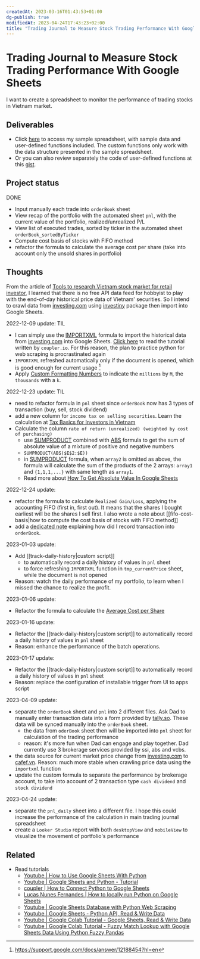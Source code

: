 ```yaml
---
createdAt: 2023-03-16T01:43:53+01:00
dg-publish: true
modifiedAt: 2023-04-24T17:43:23+02:00
title: "Trading Journal to Measure Stock Trading Performance With Google Sheets"
---
```

# Trading Journal to Measure Stock Trading Performance With Google Sheets

I want to create a spreadsheet to monitor the performance of trading stocks in Vietnam market.

## Deliverables

- Click [here](https://docs.google.com/spreadsheets/d/1CMeBjHsBpL8_txMd6hhwQkfvEhAknmi-rNLycZaXszc/edit?usp=sharing) to access my sample spreadsheet, with sample data and user-defined functions included. The custom functions only work with the data structure presented in the sample spreadsheet.
- Or you can also review separately the code of user-defined functions at this [gist](https://gist.github.com/h7b/4fc057be0fff4a5db9fd207c7d156560).

## Project status

DONE

- Input manually each trade into `orderBook` sheet
- View recap of the portfolio with the automated sheet `pnl`, with the current value of the portfolio, realized/unrealized P/L
- View list of executed trades, sorted by ticker in the automated sheet `orderBook_sortedByTicker`
- Compute cost basis of stocks with FIFO method
- refactor the formula to calculate the average cost per share (take into account only the unsold shares in portfolio)

## Thoughts

From the article of [Tools to research Vietnam stock market for retail investor](vn-stock-market-research.md#), I learned that there is no free API data feed for hobbyist to play with the end-of-day historical price data of Vietnam' securities. So I intend to crawl data from [investing.com](https://www.investing.com/) using [investiny](https://github.com/alvarobartt/investiny) package then import into Google Sheets.

2022-12-09 update: TIL

- I can simply use the [IMPORTXML](importxml.md#) formula to import the historical data from [investing.com](https://www.investing.com/) into Google Sheets. [Click here](https://blog.coupler.io/googlefinance-function-advanced-tutorial/) to read the tutorial written by `coupler.io`. For this reason, the plan to practice python for web scraping is procrastinated again
- `IMPORTXML` refreshed automatically only if the document is opened, which is good enough for current usage [^1]
- Apply [Custom Formatting Numbers](custom-formatting-numbers.md#) to indicate the `millions` by `M`, the `thousands` with a `k`.

[^1]: <https://support.google.com/docs/answer/12188454?hl=en>

2022-12-23 update: TIL

- need to refactor formula in `pnl` sheet since `orderBook` now has 3 types of transaction (buy, sell, stock dividend)
- add a new column for `income tax on selling securities`. Learn the calculation at [Tax Basics for Investors in Vietnam](tax-investors-vn.md#)
- Calculate the column `rate of return (unrealized) (weighted by cost of purchasing)`
  - use [SUMPRODUCT](sumproduct.md#) combined with [ABS](https://support.google.com/docs/answer/3093459?hl=en) formula to get the sum of absolute value of a mixture of positive and negative numbers
  - `SUMPRODUCT(ABS($E$2:$E))`
  - in [SUMPRODUCT](sumproduct.md#.md#) formula, when `array2` is omitted as above, the formula will calculate the sum of the products of the 2 arrays: `array1` and `{1,1,1,...}` with same length as `array1`.
  - Read more about [How To Get Absolute Value In Google Sheets](https://www.alphr.com/absolute-value-google-sheets/)

2022-12-24 update:

- refactor the formula to calculate `Realized Gain/Loss`, applying the accounting FIFO (first in, first out). It means that the shares I bought earliest will be the shares I sell first. I also wrote a note about [[fifo-cost-basis|how to compute the cost basis of stocks with FIFO method]]
- add a [dedicated note](data-structure.md#) explaining how did I record transaction into `orderBook`.

2023-01-03 update:

- Add [[track-daily-history|custom script]]
  - to automatically record a daily history of values in `pnl` sheet
  - to force refreshing `IMPORTXML` function in `tmp_currentPrice` sheet, while the document is not opened
- Reason: watch the daily performance of my portfolio, to learn when I missed the chance to realize the profit.

2023-01-06 update:

- Refactor the formula to calculate the [Average Cost per Share](average-cost-per-share.md#)

2023-01-16 update:

- Refactor the [[track-daily-history|custom script]] to automatically record a daily history of values in `pnl` sheet
- Reason: enhance the performance of the batch operations.

2023-01-17 update:

- Refactor the [[track-daily-history|custom script]] to automatically record a daily history of values in `pnl` sheet
- Reason: replace the configuration of installable trigger from UI to apps script

2023-04-09 update:
- separate the `orderBook` sheet and `pnl` into 2 different files. Ask Dad to manually enter transaction data into a form provided by [tally.so](https://tally.so/). These data will be synced manually into the `orderBook` sheet.
    - the data from `oderBook` sheet then will be imported into `pnl` sheet for calculation of the trading performance
    - reason: it's more fun when Dad can engage and play together. Dad currently use 3 brokerage services provided by ssi, abs and vcbs.
- the data source for current market price change from [investing.com](https://www.investing.com/) to [cafef.vn](https://cafef.vn/). Reason: much more stable when crawling price data using the `importxml` function
- update the custom formula to separate the performance by brokerage account, to take into account of 2 transaction type `cash dividend` and `stock dividend`

2023-04-24 update:
- separate the `pnl_daily` sheet into a different file. I hope this could increase the performance of the calculation in main trading journal spreadsheet
- create a `Looker Studio` report with both `desktopView` and `mobileView` to visualize the movement of portfolio's performance

## Related

- Read tutorials
  - [Youtube | How to Use Google Sheets With Python](https://www.youtube.com/watch?v=bu5wXjz2KvU)
  - [Youtube | Google Sheets and Python - Tutorial](https://www.youtube.com/watch?v=T1vqS1NL89E)
  - [coupler | How to Connect Python to Google Sheets](https://blog.coupler.io/python-to-google-sheets/)
  - [Lucas Nunes Fernandes | How to locally run Python on Google Sheets](https://betterprogramming.pub/how-to-enable-pythons-access-to-google-sheets-e4264cdb545b)
  - [Youtube | Google Sheets Database with Python Web Scraping](https://www.youtube.com/watch?v=ct0xvw_Z0tU)
  - [Youtube | Google Sheets - Python API, Read & Write Data](https://www.youtube.com/watch?v=4ssigWmExak)
  - [Youtube | Google Colab Tutorial - Google Sheets, Read & Write Data](https://www.youtube.com/watch?v=cN7W2EPM-dw)
  - [Youtube | Google Colab Tutorial - Fuzzy Match Lookup with Google Sheets Data Using Python Fuzzy Pandas](https://www.youtube.com/watch?v=M3JYGiM_Xm8)
